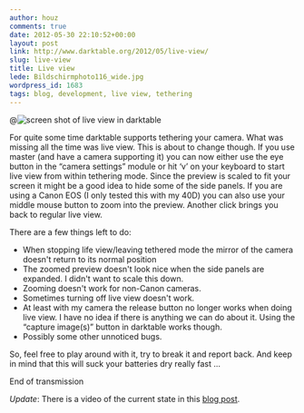 ```yaml
---
author: houz
comments: true
date: 2012-05-30 22:10:52+00:00
layout: post
link: http://www.darktable.org/2012/05/live-view/
slug: live-view
title: Live view
lede: Bildschirmphoto116_wide.jpg
wordpress_id: 1683
tags: blog, development, live view, tethering
---
```


@![screen shot of live view in darktable](Bildschirmphoto116.png)

For quite some time darktable supports tethering your camera. What was missing all the time was live view. This is about to change though. If you use master (and have a camera supporting it) you can now either use the eye button in the “camera settings” module or hit ‘v’ on your keyboard to start live view from within tethering mode. Since the preview is scaled to fit your screen it might be a good idea to hide some of the side panels. If you are using a Canon EOS (I only tested this with my 40D) you can also use your middle mouse button to zoom into the preview. Another click brings you back to regular live view.

There are a few things left to do:

* When stopping life view/leaving tethered mode the mirror of the camera doesn't return to its normal position
* The zoomed preview doesn't look nice when the side panels are expanded. I didn't want to scale this down.
* Zooming doesn't work for non-Canon cameras.
* Sometimes turning off live view doesn't work.
* At least with my camera the release button no longer works when doing live view. I have no idea if there is anything we can do about it. Using the “capture image(s)” button in darktable works though.
* Possibly some other unnoticed bugs.

So, feel free to play around with it, try to break it and report back. And keep in mind that this will suck your batteries dry really fast ...

End of transmission

_Update_: There is a video of the current state in this [blog post](https://tatica.org/2012/06/21/darktable-liveview/).
